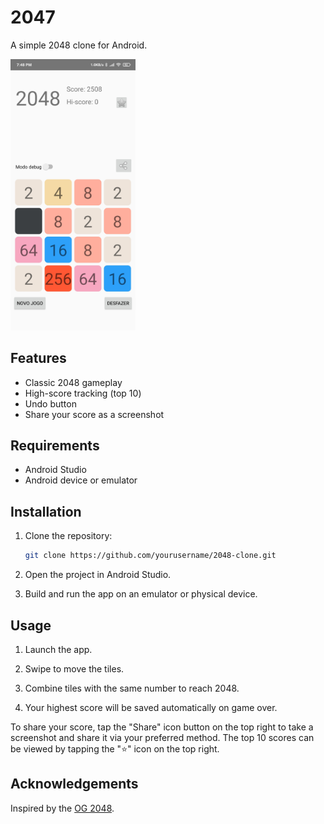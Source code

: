 # 2047

A simple 2048 clone for Android.

<img src="scr.jpg" alt="drawing" width="200"/> 

## Features

- Classic 2048 gameplay
- High-score tracking (top 10)
- Undo button
- Share your score as a screenshot

## Requirements

- Android Studio
- Android device or emulator

## Installation

1. Clone the repository:
   ```bash
   git clone https://github.com/yourusername/2048-clone.git

2. Open the project in Android Studio.

3. Build and run the app on an emulator or physical device.

## Usage

1. Launch the app.

2. Swipe to move the tiles.

3. Combine tiles with the same number to reach 2048.

4. Your highest score will be saved automatically on game over.

To share your score, tap the "Share" icon button on the top right to take a screenshot and share it via your preferred method. The top 10 scores can be viewed by tapping the "⭐" icon on the top right.

## Acknowledgements

Inspired by the [OG 2048](https://play2048.co/).
